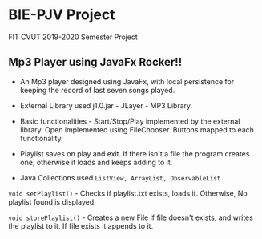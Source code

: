 # BIE-PJV Project 

FIT CVUT 2019-2020 Semester Project  
  
## Mp3 Player using JavaFx   Rocker!!
  

 - An Mp3 player designed using JavaFx, with local persistence for keeping the record of last seven songs played.

- External Library used j1.0.jar - JLayer - MP3 Library.

- Basic functionalities - Start/Stop/Play implemented by the external library. Open implemented using FileChooser. Buttons mapped to each functionality. 

- Playlist saves on play and exit. If there isn't a file the program creates one,  otherwise it loads and keeps adding to it. 

- Java Collections used 
  ```ListView, ArrayList, ObservableList.```


```void setPlaylist()``` - Checks if playlist.txt exists, loads it. Otherwise, No playlist found is displayed.

```void storePlaylist()``` - Creates a new File if file doesn't exists, and writes the playlist to it. If file exists it appends to it.  

